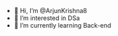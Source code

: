 - 👋 Hi, I’m @ArjunKrishna8
- 👀 I’m interested in DSa
- 🌱 I’m currently learning Back-end

<!---
ArjunKrishna8/ArjunKrishna8 is a ✨ special ✨ repository because its `README.md` (this file) appears on your GitHub profile.
You can click the Preview link to take a look at your changes.
--->
